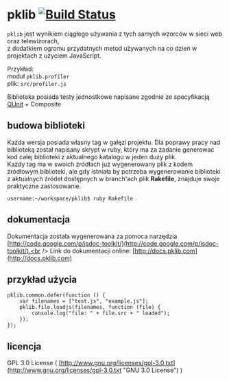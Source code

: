 # pklib [![Build Status](https://secure.travis-ci.org/piecioshka/pklib.png?branch=master)](http://travis-ci.org/piecioshka/pklib)

`pklib` jest wynikiem ciągłego używania z tych samych wzorców w sieci web oraz telewizorach,<br />
z dodatkiem ogromu przydatnych metod używanych na co dzień w projektach z użyciem JavaScript.<br />

Przykład:<br />
    moduł `pklib.profiler`<br />
    plik: `src/profiler.js`

Biblioteka posiada testy jednostkowe napisane zgodnie ze specyfikacją [QUnit](http://docs.jquery.com/Qunit) + Composite


## budowa biblioteki

Każda wersja posiada własny tag w gałęzi projektu. Dla poprawy pracy nad biblioteką został napisany skrypt w ruby,
który ma za zadanie generować kod całej biblioteki z aktualnego katalogu w jeden duży plik. <br />
Każdy tag ma w swoich żródłach już wygenerowany plik z kodem źródłowym biblioteki, ale gdy istniała by potrzeba
wygenerowanie biblioteki z aktualnych źródeł dostępnych w branch'ach plik **Rakefile**, znajduje swoje praktyczne zastosowanie.

`username:~/workspace/pklib$ ruby Rakefile`


## dokumentacja

Dokumentacja została wygenerowana za pomoca narzędzia [http://code.google.com/p/jsdoc-toolkit/](http://code.google.com/p/jsdoc-toolkit/).<br />
Link do dokumentacji online: [http://docs.pklib.com](http://docs.pklib.com)


## przykład użycia

```
pklib.common.defer(function () {
    var filenames = ["test.js", "example.js"];
    pklib.file.loadjs(filenames, function (file) {
        console.log("file: " + file.src + " loaded");
    });
});
```

## licencja

GPL 3.0 License ( [http://www.gnu.org/licenses/gpl-3.0.txt](http://www.gnu.org/licenses/gpl-3.0.txt "GNU 3.0 License") )
